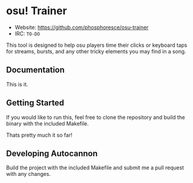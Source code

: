 osu! Trainer
============

- Website: https://github.com/phosphoresce/osu-trainer
- IRC: `TO-DO`

This tool is designed to help osu players time their clicks or keyboard taps for streams, bursts, and any other tricky elements you may find in a song.

Documentation
-------------

This is it.

Getting Started
---------------

If you would like to run this, feel free to clone the repository and build the binary with the included Makefile.  

Thats pretty much it so far!

Developing Autocannon
---------------------

Build the project with the included Makefile and submit me a pull request with any changes.  
